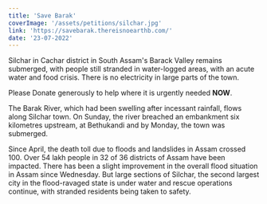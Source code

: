 ```yaml
---
title: 'Save Barak'
coverImage: '/assets/petitions/silchar.jpg'
link: 'https://savebarak.thereisnoearthb.com/'
date: '23-07-2022'
---
```


Silchar in Cachar district in South Assam's Barack Valley remains submerged, with people still stranded in water-logged areas, with an acute water and food crisis. There is no electricity in large parts of the town.

Please Donate generously to help where it is urgently needed **NOW**.

The Barak River, which had been swelling after incessant rainfall, flows along Silchar town. On Sunday, the river breached an embankment six kilometres upstream, at Bethukandi and by Monday, the town was submerged.

Since April, the death toll due to floods and landslides in Assam crossed 100. Over 54 lakh people in 32 of 36 districts of Assam have been impacted. There has been a slight improvement in the overall flood situation in Assam since Wednesday. But large sections of Silchar, the second largest city in the flood-ravaged state is under water and rescue operations continue, with stranded residents being taken to safety.
